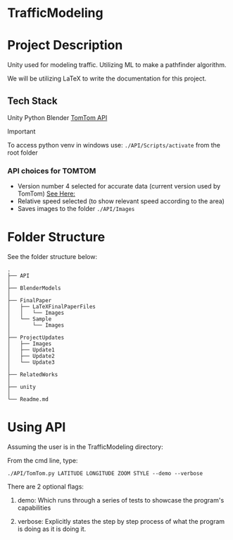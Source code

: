 # TrafficModeling

# Project Description

Unity used for modeling traffic. Utilizing ML to make a pathfinder algorithm.

We will be utilizing LaTeX to write the documentation for this project.

## Tech Stack

Unity
Python
Blender
[TomTom API](https://developer.tomtom.com/)

>[!IMPORTANT]
> To access python venv in windows use: ```./API/Scripts/activate``` from the root folder

### API choices for TOMTOM

- Version number 4 selected for accurate data (current version used by TomTom) [See Here:](https://developer.tomtom.com/traffic-api/documentation/traffic-flow/raster-flow-tiles)
- Relative speed selected (to show relevant speed according to the area)
- Saves images to the folder ```./API/Images```

# Folder Structure

See the folder structure below:
```
.
├── API
│
├── BlenderModels
│
├── FinalPaper
│   ├── LaTeXFinalPaperFiles
│   │   └── Images
│   └── Sample
│       └── Images
│
├── ProjectUpdates
│   ├── Images
│   ├── Update1
│   ├── Update2
│   └── Update3
│
├── RelatedWorks
│
├── unity
│
└── Readme.md
```

# Using API

Assuming the user is in the TrafficModeling directory:

From the cmd line, type: 

```./API/TomTom.py LATITUDE LONGITUDE ZOOM STYLE --demo --verbose```

There are 2 optional flags:

1) demo: Which runs through a series of tests to showcase the program's capabilities

2) verbose: Explicitly states the step by step process of what the program is doing as it is doing it.